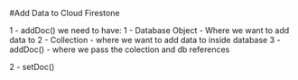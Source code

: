 #Add Data to Cloud Firestone

1 - addDoc()
    we need to have:
    1 - Database Object - Where we want to add data to
    2 - Collection - where we want to add data to inside database
    3 - addDoc() - where we pass the colection and db references


2 - setDoc()